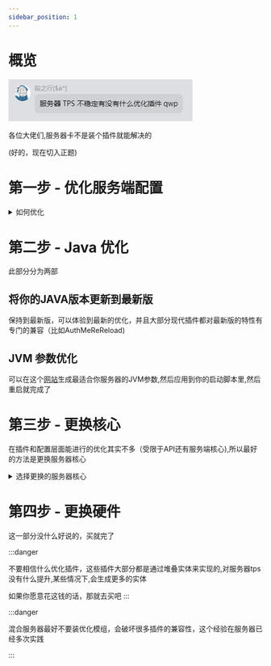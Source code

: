 ```yaml
---
sidebar_position: 1
---
```



# 概览

![](./_images/TPS不稳定有优化插件推荐吗.png)

各位大佬们,服务器卡不是装个插件就能解决的

(好的，现在切入正题)

# 第一步 - 优化服务端配置

<details>
<summary>如何优化</summary>

看这篇文章:https://www.bilibili.com/read/mobile?id=17603010 ,配置层面的优化其实作用不大,调完后你就可以看后面

</details>

# 第二步 - Java 优化

此部分分为两部

## 将你的JAVA版本更新到最新版

保持到最新版，可以体验到最新的优化，并且大部分现代插件都对最新版的特性有专门的兼容（比如AuthMeReReload)

## JVM 参数优化

可以在这个[网站](https://startmc.jakaco.xyz/)生成最适合你服务器的JVM参数,然后应用到你的启动脚本里,然后重启就完成了

# 第三步 - 更换核心

在插件和配置层面能进行的优化其实不多（受限于API还有服务端核心),所以最好的方法是更换服务器核心

<details>
<summary>选择更换的服务器核心</summary>

## Purpur 稳定性与性能最佳选择

如果你并不是追求更极致的性能，Purpur 你最好的选择,只需要替换掉核心就可以，Purpur 兼容全部插件!!

## Leaf 极致性能

前往Leaf的Github Action 下载最新核心,然后替换!!,Leaf 兼容你的绝大部分插件(已知仅有一个不兼容,但在插件的分支解决)

## Folia Pro Max Ultra 性能

如果你的服务器对插件的需求不大，或者你的插件已全部兼容Folia,那你就可以选择切换到这个核心,你的tps有绝对巨大的提升(甚至超过了Leaf)

</details>

# 第四步 - 更换硬件

这一部分没什么好说的，买就完了

:::danger

不要相信什么优化插件，这些插件大部分都是通过堆叠实体来实现的,对服务器tps没有什么提升,某些情况下,会生成更多的实体

如果你愿意花这钱的话，那就去买吧
:::

:::danger

混合服务器最好不要装优化模组，会破坏很多插件的兼容性，这个经验在服务器已经多次实践

:::
